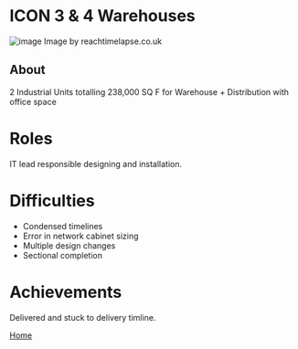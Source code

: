 # ICON 3 & 4 Warehouses


![image](/CV/Images/icon3-icon4.jpg)
Image by reachtimelapse.co.uk


## About

2 Industrial Units totalling 238,000 SQ F for Warehouse + Distribution with office space

# Roles

IT lead responsible designing and installation. 

# Difficulties

- Condensed timelines
- Error in network cabinet sizing
- Multiple design changes
- Sectional completion


# Achievements

Delivered and stuck to delivery timline.

[Home](../index.md)




